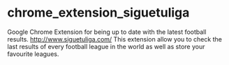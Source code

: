chrome_extension_siguetuliga
============================

Google Chrome Extension for being up to date with the latest football results. http://www.siguetuliga.com/
This extension allow you to check the last results of every football league in the world as well as store your favourite leagues.
